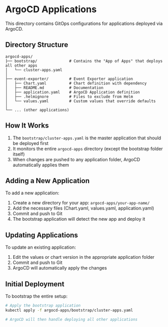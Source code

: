 # ArgoCD Applications

This directory contains GitOps configurations for applications deployed via ArgoCD.

## Directory Structure

```
argocd-apps/
├── bootstrap/              # Contains the "App of Apps" that deploys all other apps
│   └── cluster-apps.yaml
│
├── event-exporter/         # Event Exporter application
│   ├── Chart.yaml          # Chart definition with dependency
│   ├── README.md           # Documentation
│   ├── application.yaml    # ArgoCD Application definition
│   ├── .helmignore         # Files to exclude from Helm
│   └── values.yaml         # Custom values that override defaults
│
└── ... (other applications)
```

## How It Works

1. The `bootstrap/cluster-apps.yaml` is the master application that should be deployed first
2. It monitors the entire `argocd-apps` directory (except the bootstrap folder itself)
3. When changes are pushed to any application folder, ArgoCD automatically applies them

## Adding a New Application

To add a new application:

1. Create a new directory for your app: `argocd-apps/your-app-name/`
2. Add the necessary files (Chart.yaml, values.yaml, application.yaml)
3. Commit and push to Git
4. The bootstrap application will detect the new app and deploy it

## Updating Applications

To update an existing application:

1. Edit the values or chart version in the appropriate application folder
2. Commit and push to Git
3. ArgoCD will automatically apply the changes

## Initial Deployment

To bootstrap the entire setup:

```bash
# Apply the bootstrap application
kubectl apply -f argocd-apps/bootstrap/cluster-apps.yaml

# ArgoCD will then handle deploying all other applications
```
